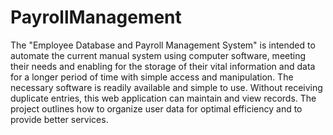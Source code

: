 # PayrollManagement
The "Employee Database and Payroll Management System" is intended to automate the current manual system using computer software, meeting their needs and enabling for the storage of their vital information and data for a longer period of time with simple access and manipulation. The necessary software is readily available and simple to use. Without receiving duplicate entries, this web application can maintain and view records. The project outlines how to organize user data for optimal efficiency and to provide better services.
